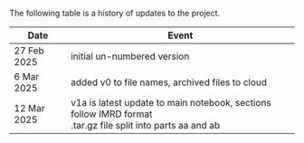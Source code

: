 The following table is a history of updates to the project.

| Date | Event |
|---|---|
| 27 Feb 2025 | initial un-numbered version |
| 6 Mar 2025 | added v0 to file names, archived files to cloud |
| 12 Mar 2025 | v1a is latest update to main notebook, sections follow IMRD format<br>.tar.gz file split into parts aa and ab |

